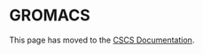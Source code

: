 # GROMACS


This page has moved to the [CSCS Documentation](https://eth-cscs.github.io/cscs-docs/software/sciapps/gromacs/).
